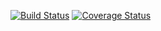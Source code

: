 [![Build Status](https://travis-ci.org/muthomimate/Shoppinglist.svg?branch=develop)](https://travis-ci.org/MuthomiMate/Shoppinglist)     [![Coverage Status](https://coveralls.io/repos/github/muthomimate/Shoppinglist/badge.svg?branch=develop)](https://coveralls.io/github/muthomimate/Shoppinglist?branch=develop)   
